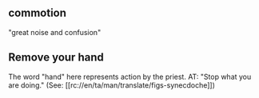 ## commotion ##

"great noise and confusion"

## Remove your hand ##

The word "hand" here represents action by the priest. AT: "Stop what you are doing." (See: [[rc://en/ta/man/translate/figs-synecdoche]])